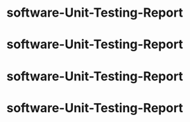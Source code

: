 # software-Unit-Testing-Report
# software-Unit-Testing-Report
# software-Unit-Testing-Report
# software-Unit-Testing-Report
